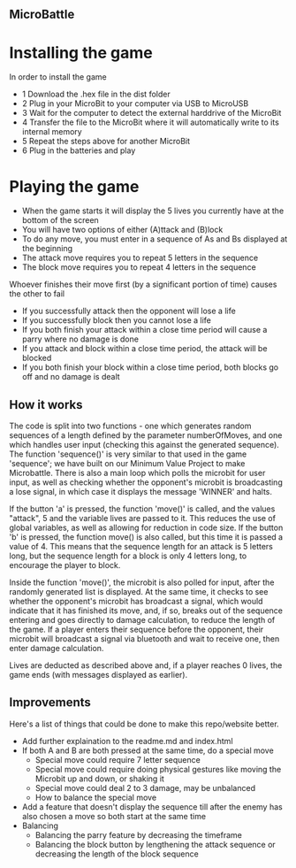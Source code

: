 ## MicroBattle

# Installing the game
In order to install the game
- 1   Download the .hex file in the dist folder
- 2   Plug in your MicroBit to your computer via USB to MicroUSB
- 3   Wait for the computer to detect the external harddrive of the MicroBit
- 4   Transfer the file to the MicroBit where it will automatically write to its internal memory
- 5   Repeat the steps above for another MicroBit
- 6   Plug in the batteries and play

# Playing the game
- When the game starts it will display the 5 lives you currently have at the bottom of the screen
- You will have two options of either (A)ttack and (B)lock
- To do any move, you must enter in a sequence of As and Bs displayed at the beginning
- The attack move requires you to repeat 5 letters in the sequence
- The block move requires you to repeat 4 letters in the sequence

Whoever finishes their move first (by a significant portion of time) causes the other to fail

- If you successfully attack then the opponent will lose a life
- If you successfully block then you cannot lose a life
- If you both finish your attack within a close time period will cause a parry where no damage is done
- If you attack and block within a close time period, the attack will be blocked
- If you both finish your block within a close time period, both blocks go off and no damage is dealt

## How it works 

The code is split into two functions - one which generates random sequences of a length defined by the parameter numberOfMoves, and one which handles user input (checking this against the generated sequence). The function 'sequence()' is very similar to that used in the game 'sequence'; we have built on our Minimum Value Project to make Microbattle.
There is also a main loop which polls the microbit for user input, as well as checking whether the opponent's microbit is broadcasting a lose signal, in which case it displays the message 'WINNER' and halts.

If the button 'a' is pressed, the function 'move()' is called, and the values "attack", 5 and the variable lives are passed to it. This reduces the use of global variables, as well as allowing for reduction in code size. If the button 'b' is pressed, the function move() is also called, but this time it is passed a value of 4. This means that the sequence length for an attack is 5 letters long, but the sequence length for a block is only 4 letters long, to encourage the player to block. 

Inside the function 'move()', the microbit is also polled for input, after the randomly generated list is displayed. At the same time, it checks to see whether the opponent's microbit has broadcast a signal, which would indicate that it has finished its move, and, if so, breaks out of the sequence entering and goes directly to damage calculation, to reduce the length of the game.
If a player enters their sequence before the opponent, their microbit will broadcast a signal via bluetooth and wait to receive one, then enter damage calculation.

Lives are deducted as described above and, if a player reaches 0 lives, the game ends (with messages displayed as earlier).

## Improvements

Here's a list of things that could be done to make this repo/website better.

- Add further explaination to the readme.md and index.html
- If both A and B are both pressed at the same time, do a special move
    - Special move could require 7 letter sequence
    - Special move could require doing physical gestures like moving the Microbit up and down, or shaking it
    - Special move could deal 2 to 3 damage, may be unbalanced
    - How to balance the special move
- Add a feature that doesn't display the sequence till after the enemy has also chosen a move so both start at the same time
- Balancing
    - Balancing the parry feature by decreasing the timeframe 
    - Balancing the block button by lengthening the attack sequence or decreasing the length of the block sequence
